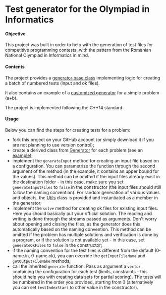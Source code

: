 # Test generator for the Olympiad in Informatics

#### Objective

This project was built in order to help with the generation of test files for competitive programming contests, with the
pattern from the Romanian National Olympiad in Informatics in mind.

#### Contents

The project provides a [generator base class](generator.h) implementing logic for creating a batch of numbered tests
(input and ok files).

It also contains an example of a [customized generator](example_generator.h) for a simple problem (a+b).

The project is implemented following the C++14 standard.

#### Usage

Below you can find the steps for creating tests for a problem:
- fork this project on your GitHub account (or simply download it if you are not planning to use version control);
- create a derived class from [Generator](generator.h) for each problem (see an [example](example_generator.h));
- implement the `generateInput` method for creating an input file based on a configuration. You can parametrize the
  function through the second argument of the method (in the example, it contains an upper bound for the values). This
  method can be omitted if the input files already exist in the destination folder - in this case, make sure you set
  `generateInputFiles` to `false` in the constructor (the input files should still follow the naming convention). For
  random generation of various values and objects, the [Utils](utils.h) class is provided and instantiated as a member
  in the generator;
- implement the `solve` method for creating ok files for existing input files. Here you should basically put your
  official solution. The reading and writing is done through the streams passed as arguments. Don't worry about opening
  and closing the files, as the generator does this automatically based on the naming convention. This method can be
  omitted if the problem has multiple solutions and verification is done by a program, or if the solution is not
  available yet - in this case, set `generateOkFiles` to `false` in the constructor;
- if the naming convention for the test files is different from the default (0-name.in, 0-name.ok), you can override the
  `getInputFileName` and `getOutputFileName` methods;
- call the inherited `generate` function. Pass as argument a `vector` containing the configuration for each test
  (limits, constraints - this should help you with creating data sets for partial scoring). The tests will be numbered
  in the order you provided, starting from 0 (alternatively you can set `testIndexStart` to other value in the
  constructor).

